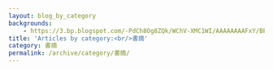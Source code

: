 ```yaml
---
layout: blog_by_category
backgrounds:
    - https://3.bp.blogspot.com/-PdCh8Og8ZQk/WChV-XMC1WI/AAAAAAAAFxY/BERQzOaWBtg3qxwXhfd3lE30vK7Zqi7RACPcB/s1600/IMG_1252.JPG
title: 'Articles by category:<br/>書摘'
category: 書摘
permalink: /archive/category/書摘/
---
```

